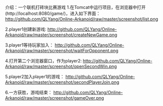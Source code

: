 介绍：一个联机打砖块比赛游戏
1.在Tomcat中运行项目，在浏览器中打开(http://localhost:8080/game/)，进入如下界面：
http://github.com/QLYang/Online-Arkanoid/raw/master/screenshot/list.png

2.player1创建新游戏:
http://github.com/QLYang/Online-Arkanoid/raw/master/screenshot/createNewGame.png

3.player1等待玩家加入：
http://github.com/QLYang/Online-Arkanoid/raw/master/screenshot/waitForOpponent.png

4.打开第二个浏览器窗口，作为player2:
http://github.com/QLYang/Online-Arkanoid/raw/master/screenshot/openSecondWin.png

5.player2加入player1的游戏：
http://github.com/QLYang/Online-Arkanoid/raw/master/screenshot/secondPlayerJoin.png

6.一方获胜，游戏结束：
http://github.com/QLYang/Online-Arkanoid/raw/master/screenshot/gameOver.png